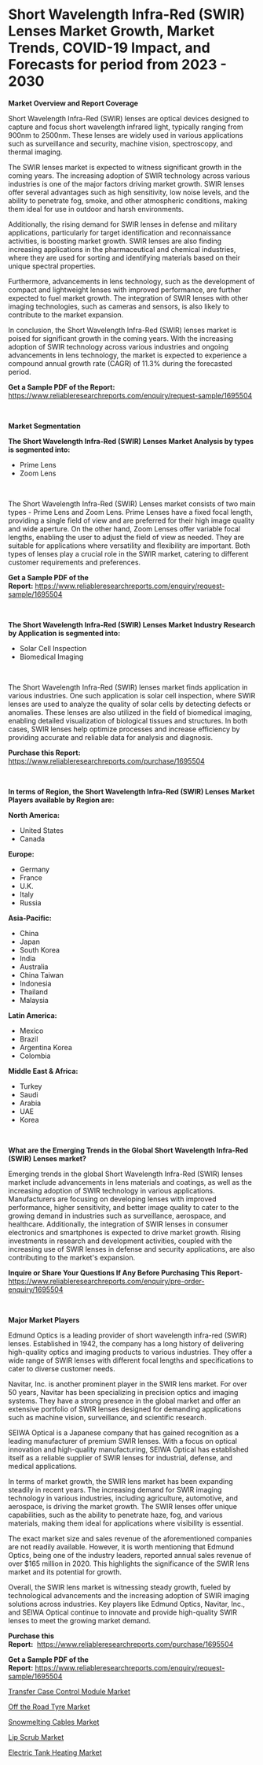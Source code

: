 <p><h1>Short Wavelength Infra-Red (SWIR) Lenses Market Growth, Market Trends, COVID-19 Impact, and Forecasts for period from 2023 - 2030</h1></p><p><strong>Market Overview and Report Coverage</strong></p>
<p><p>Short Wavelength Infra-Red (SWIR) lenses are optical devices designed to capture and focus short wavelength infrared light, typically ranging from 900nm to 2500nm. These lenses are widely used in various applications such as surveillance and security, machine vision, spectroscopy, and thermal imaging.</p><p>The SWIR lenses market is expected to witness significant growth in the coming years. The increasing adoption of SWIR technology across various industries is one of the major factors driving market growth. SWIR lenses offer several advantages such as high sensitivity, low noise levels, and the ability to penetrate fog, smoke, and other atmospheric conditions, making them ideal for use in outdoor and harsh environments.</p><p>Additionally, the rising demand for SWIR lenses in defense and military applications, particularly for target identification and reconnaissance activities, is boosting market growth. SWIR lenses are also finding increasing applications in the pharmaceutical and chemical industries, where they are used for sorting and identifying materials based on their unique spectral properties.</p><p>Furthermore, advancements in lens technology, such as the development of compact and lightweight lenses with improved performance, are further expected to fuel market growth. The integration of SWIR lenses with other imaging technologies, such as cameras and sensors, is also likely to contribute to the market expansion.</p><p>In conclusion, the Short Wavelength Infra-Red (SWIR) lenses market is poised for significant growth in the coming years. With the increasing adoption of SWIR technology across various industries and ongoing advancements in lens technology, the market is expected to experience a compound annual growth rate (CAGR) of 11.3% during the forecasted period.</p></p>
<p><strong>Get a Sample PDF of the Report:</strong> <a href="https://www.reliableresearchreports.com/enquiry/request-sample/1695504">https://www.reliableresearchreports.com/enquiry/request-sample/1695504</a></p>
<p>&nbsp;</p>
<p><strong>Market Segmentation</strong></p>
<p><strong>The Short Wavelength Infra-Red (SWIR) Lenses Market Analysis by types is segmented into:</strong></p>
<p><ul><li>Prime Lens</li><li>Zoom Lens</li></ul></p>
<p>&nbsp;</p>
<p><p>The Short Wavelength Infra-Red (SWIR) Lenses market consists of two main types - Prime Lens and Zoom Lens. Prime Lenses have a fixed focal length, providing a single field of view and are preferred for their high image quality and wide aperture. On the other hand, Zoom Lenses offer variable focal lengths, enabling the user to adjust the field of view as needed. They are suitable for applications where versatility and flexibility are important. Both types of lenses play a crucial role in the SWIR market, catering to different customer requirements and preferences.</p></p>
<p><strong>Get a Sample PDF of the Report:</strong>&nbsp;<a href="https://www.reliableresearchreports.com/enquiry/request-sample/1695504">https://www.reliableresearchreports.com/enquiry/request-sample/1695504</a></p>
<p>&nbsp;</p>
<p><strong>The Short Wavelength Infra-Red (SWIR) Lenses Market Industry Research by Application is segmented into:</strong></p>
<p><ul><li>Solar Cell Inspection</li><li>Biomedical Imaging</li></ul></p>
<p>&nbsp;</p>
<p><p>The Short Wavelength Infra-Red (SWIR) lenses market finds application in various industries. One such application is solar cell inspection, where SWIR lenses are used to analyze the quality of solar cells by detecting defects or anomalies. These lenses are also utilized in the field of biomedical imaging, enabling detailed visualization of biological tissues and structures. In both cases, SWIR lenses help optimize processes and increase efficiency by providing accurate and reliable data for analysis and diagnosis.</p></p>
<p><strong>Purchase this Report:</strong>&nbsp; <a href="https://www.reliableresearchreports.com/purchase/1695504">https://www.reliableresearchreports.com/purchase/1695504</a></p>
<p>&nbsp;</p>
<p><strong>In terms of Region, the Short Wavelength Infra-Red (SWIR) Lenses Market Players available by Region are:</strong></p>
<p>
    <p> <strong> North America: </strong>
        <ul>
            <li>United States</li>
            <li>Canada</li>
        </ul>
        </p> 
    <p> <strong> Europe: </strong>
        <ul>
            <li>Germany</li>
            <li>France</li>
            <li>U.K.</li>
            <li>Italy</li>
            <li>Russia</li>
        </ul>
        </p> 
    <p> <strong> Asia-Pacific: </strong>
        <ul>
            <li>China</li>
            <li>Japan</li>
            <li>South Korea</li>
            <li>India</li>
            <li>Australia</li>
            <li>China Taiwan</li>
            <li>Indonesia</li>
            <li>Thailand</li>
            <li>Malaysia</li>
        </ul>
        </p> 
    <p> <strong> Latin America: </strong>
        <ul>
            <li>Mexico</li>
            <li>Brazil</li>
            <li>Argentina Korea</li>
            <li>Colombia</li>
        </ul>
        </p> 
    <p> <strong> Middle East & Africa: </strong>
        <ul>
            <li>Turkey</li>
            <li>Saudi</li>
            <li>Arabia</li>
            <li>UAE</li>
            <li>Korea</li>
        </ul>
    </p>
    </p>
<p>&nbsp;</p>
<p><strong>What are the Emerging Trends in the Global Short Wavelength Infra-Red (SWIR) Lenses market?</strong></p>
<p><p>Emerging trends in the global Short Wavelength Infra-Red (SWIR) lenses market include advancements in lens materials and coatings, as well as the increasing adoption of SWIR technology in various applications. Manufacturers are focusing on developing lenses with improved performance, higher sensitivity, and better image quality to cater to the growing demand in industries such as surveillance, aerospace, and healthcare. Additionally, the integration of SWIR lenses in consumer electronics and smartphones is expected to drive market growth. Rising investments in research and development activities, coupled with the increasing use of SWIR lenses in defense and security applications, are also contributing to the market's expansion.</p></p>
<p><strong>Inquire or Share Your Questions If Any Before Purchasing This Report</strong>- <a href="https://www.reliableresearchreports.com/enquiry/pre-order-enquiry/1695504">https://www.reliableresearchreports.com/enquiry/pre-order-enquiry/1695504</a></p>
<p>&nbsp;</p>
<p><strong>Major Market Players</strong></p>
<p><p>Edmund Optics is a leading provider of short wavelength infra-red (SWIR) lenses. Established in 1942, the company has a long history of delivering high-quality optics and imaging products to various industries. They offer a wide range of SWIR lenses with different focal lengths and specifications to cater to diverse customer needs.</p><p>Navitar, Inc. is another prominent player in the SWIR lens market. For over 50 years, Navitar has been specializing in precision optics and imaging systems. They have a strong presence in the global market and offer an extensive portfolio of SWIR lenses designed for demanding applications such as machine vision, surveillance, and scientific research.</p><p>SEIWA Optical is a Japanese company that has gained recognition as a leading manufacturer of premium SWIR lenses. With a focus on optical innovation and high-quality manufacturing, SEIWA Optical has established itself as a reliable supplier of SWIR lenses for industrial, defense, and medical applications.</p><p>In terms of market growth, the SWIR lens market has been expanding steadily in recent years. The increasing demand for SWIR imaging technology in various industries, including agriculture, automotive, and aerospace, is driving the market growth. The SWIR lenses offer unique capabilities, such as the ability to penetrate haze, fog, and various materials, making them ideal for applications where visibility is essential.</p><p>The exact market size and sales revenue of the aforementioned companies are not readily available. However, it is worth mentioning that Edmund Optics, being one of the industry leaders, reported annual sales revenue of over $165 million in 2020. This highlights the significance of the SWIR lens market and its potential for growth.</p><p>Overall, the SWIR lens market is witnessing steady growth, fueled by technological advancements and the increasing adoption of SWIR imaging solutions across industries. Key players like Edmund Optics, Navitar, Inc., and SEIWA Optical continue to innovate and provide high-quality SWIR lenses to meet the growing market demand.</p></p>
<p><strong>Purchase this Report:</strong>&nbsp;&nbsp;<a href="https://www.reliableresearchreports.com/purchase/1695504">https://www.reliableresearchreports.com/purchase/1695504</a></p>
<p></p>
<p><strong>Get a Sample PDF of the Report:</strong>&nbsp;<a href="https://www.reliableresearchreports.com/enquiry/request-sample/1695504">https://www.reliableresearchreports.com/enquiry/request-sample/1695504</a></p>
<p><p><a href="https://www.linkedin.com/pulse/transfer-case-control-module-market-size-growth-forecast-from-9mfoc/">Transfer Case Control Module Market</a></p><p><a href="https://www.linkedin.com/pulse/off-road-tyre-market-challenges-opportunities-growth-drivers-vvjqe/">Off the Road Tyre Market</a></p><p><a href="https://medium.com/@landis15236/snowmelting-cables-market-trends-forecast-and-competitive-analysis-to-2030-b7f1737dd462">Snowmelting Cables Market</a></p><p><a href="https://github.com/santosh758595/Market-Research-Report-List-1/blob/main/lip-scrub-market.md">Lip Scrub Market</a></p><p><a href="https://medium.com/@emiliomartelli542/electric-tank-heating-market-analysis-and-sze-forecasted-for-period-from-2023-to-2030-42ba3d5deea7">Electric Tank Heating Market</a></p></p>